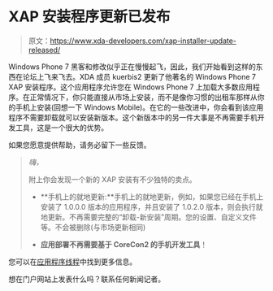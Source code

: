 # XAP 安装程序更新已发布

> 原文：<https://www.xda-developers.com/xap-installer-update-released/>

Windows Phone 7 黑客和修改似乎正在慢慢起飞，因此，我们开始看到这样的东西在论坛上飞来飞去。XDA 成员 kuerbis2 更新了他著名的 Windows Phone 7 XAP 安装程序。这个应用程序允许您在 Windows Phone 7 上加载大多数应用程序。在正常情况下，你只能直接从市场上安装，而不是像你习惯的出租车那样从你的手机上安装(回想一下 Windows Mobile)。在它的一些改进中，你会看到该应用程序不需要卸载就可以安装新版本。这个新版本中的另一件大事是不再需要手机开发工具，这是一个很大的优势。

如果您愿意提供帮助，请务必留下一些反馈。

> *嗨，*
> 
> 附上你会发现一个新的 XAP 安装有不少独特的卖点。
> 
> - **手机上的就地更新:**手机上的就地更新，例如，如果您已经在手机上安装了 1.0.0.0 版本的应用程序，并且安装了 1.0.2.0 版本，则会执行就地更新。不再需要完整的“卸载-新安装”周期。您的设置、自定义文件等。不会被删除(与市场更新相同)
> 
> - **应用部署不再需要基于 CoreCon2 的手机开发工具**！

您可以在[应用程序线程](http://forum.xda-developers.com/showthread.php?p=12554052#post12554052)中找到更多信息。

想在门户网站上发表什么吗？联系任何新闻记者。